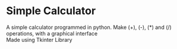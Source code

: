 # Simple Calculator
A simple calculator programmed in python. Make (+), (-), (*) and (/) operations, with a graphical interface
<br>
Made using Tkinter Library
